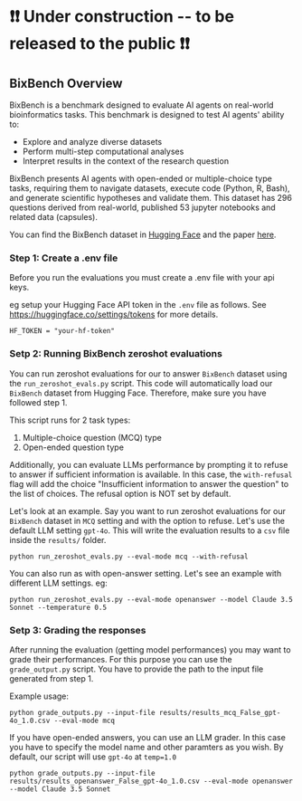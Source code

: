 # ❗❗ Under construction -- to be released to the public ❗❗

## BixBench Overview

BixBench is a benchmark designed to evaluate AI agents on real-world bioinformatics tasks. 
This benchmark is designed to test AI agents' ability to:
- Explore and analyze diverse datasets
- Perform multi-step computational analyses
- Interpret results in the context of the research question

BixBench presents AI agents with open-ended or multiple-choice type tasks, requiring them to navigate datasets, execute code (Python, R, Bash), and generate scientific hypotheses and validate them. 
This dataset has 296 questions derived from real-world, published 53 jupyter notebooks and related data (capsules).

You can find the BixBench  dataset in [Hugging Face]() and the paper [here]().  

### Step 1: Create a .env file
Before you run the evaluations you must create a .env file with your api keys.

eg setup your Hugging Face API token in the `.env` file as follows. See https://huggingface.co/settings/tokens for more details.
```
HF_TOKEN = "your-hf-token"
```

### Setp 2: Running BixBench zeroshot evaluations 
You can run zeroshot evaluations for our to answer `BixBench` dataset using the `run_zeroshot_evals.py` script. This code will automatically load our `BixBench` dataset from Hugging Face. Therefore, make sure you have followed step 1.

This script runs for 2 task types:
1. Multiple-choice question (MCQ) type
2. Open-ended question type

Additionally, you can evaluate LLMs performance by prompting it to refuse to answer if sufficient information is available. In this case, the `with-refusal` flag will add the choice "Insufficient information to answer the question" to the list of choices. The refusal option is NOT set by default.

Let's look at an example. Say you want to run zeroshot evaluations for our `BixBench` dataset in `MCQ` setting and with the option to refuse.
Let's use the default LLM setting `gpt-4o`. 
This will write the evaluation results to a `csv` file inside the `results/` folder.
```
python run_zeroshot_evals.py --eval-mode mcq --with-refusal
```

You can also run as with open-answer setting. Let's see an example with  different LLM settings. eg:
```
python run_zeroshot_evals.py --eval-mode openanswer --model Claude 3.5 Sonnet --temperature 0.5
```



### Setp 3: Grading the responses 
After running the evaluation (getting model performances) you may want to grade their performances. For this purpose you can use the `grade_output.py` script.
You have to provide the path to the input file generated from step 1.

Example usage:
```
python grade_outputs.py --input-file results/results_mcq_False_gpt-4o_1.0.csv --eval-mode mcq
```

If you have open-ended answers, you can use an LLM grader. In this case you have to specify the model name and other paramters as you wish. By default, our script will use `gpt-4o` at `temp=1.0`
```
python grade_outputs.py --input-file results/results_openanswer_False_gpt-4o_1.0.csv --eval-mode openanswer --model Claude 3.5 Sonnet
```
